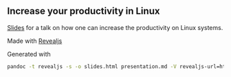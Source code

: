 ## Increase your productivity in Linux

[Slides](https://open.rootknecht.io/linux-productivity/) for a talk on how one can increase the productivity on Linux systems.

Made with [Revealjs](https://knowledge.rootknecht.net/revealjs)

Generated with
```sh
pandoc -t revealjs -s -o slides.html presentation.md -V revealjs-url=https://revealjs.com --css=custom.css --slide-level=2 [--self-contained]
```
